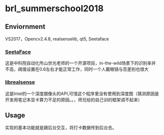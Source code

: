 # brl_summerschool2018
## Enviornment
VS2017，Opencv2.4.8, realsenselib, qt5, Seetaface
### [SeetaFace](https://github.com/seetaface/SeetaFaceEngine)
这是中科院自动化所山世光老师的一个开源项目，in-the-wild场景下的识别率并不高，阈值设置在0.6左右才能正常工作，同时一个人戴眼镜与否差别也很大
### [librealsense](https://github.com/IntelRealSense/librealsense)
这是Intel的一个深度摄像头的API,可惜这个程序里没有使用到深度图（猜测原因是开发用笔记本显卡算力不足的原因。。，师兄给的自己训的框架调不起来）

## Usage
实现的基本功能就是跟后台交互，将打卡数据传到后台去。
